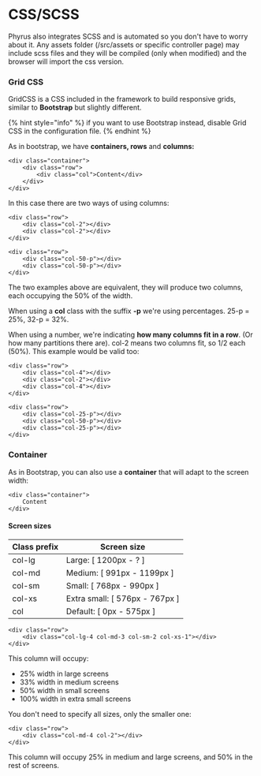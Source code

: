 # CSS/SCSS

Phyrus also integrates SCSS and is automated so you don't have to worry about it. Any assets folder (/src/assets or specific controller page) may include scss files and they will be compiled (only when modified) and the browser will import the css version.

### Grid CSS

GridCSS is a CSS included in the framework to build responsive grids, similar to **Bootstrap** but slightly different.

{% hint style="info" %}
if you want to use Bootstrap instead, disable Grid CSS in the configuration file.
{% endhint %}

As in bootstrap, we have **containers, rows** and **columns:**

```
<div class="container">
    <div class="row">
        <div class="col">Content</div>
    </div>
</div>
```

In this case there are two ways of using columns:

```
<div class="row">
    <div class="col-2"></div>
    <div class="col-2"></div>
</div>

<div class="row">
    <div class="col-50-p"></div>
    <div class="col-50-p"></div>
</div>
```

The two examples above are equivalent, they will produce two columns, each occupying the 50% of the width.

When using a **col** class with the suffix **-p** we're using percentages. 25-p = 25%, 32-p = 32%.

When using a number, we're indicating **how many columns fit in a row**. (Or how many partitions there are). col-2 means two columns fit, so 1/2 each (50%). This example would be valid too:

```
<div class="row">
    <div class="col-4"></div>
    <div class="col-2"></div>
    <div class="col-4"></div>
</div>

<div class="row">
    <div class="col-25-p"></div>
    <div class="col-50-p"></div>
    <div class="col-25-p"></div>
</div>
```

### Container

As in Bootstrap, you can also use a **container** that will adapt to the screen width:

```
<div class="container">
    Content
</div>
```

#### Screen sizes

| Class prefix | Screen size                     |
| ------------ | ------------------------------- |
| col-lg       | Large: \[ 1200px - ? ]          |
| col-md       | Medium: \[ 991px - 1199px ]     |
| col-sm       | Small: \[ 768px - 990px ]       |
| col-xs       | Extra small: \[ 576px - 767px ] |
| col          | Default: \[ 0px - 575px ]       |

```
<div class="row">
    <div class="col-lg-4 col-md-3 col-sm-2 col-xs-1"></div>
</div>
```

This column will occupy:

* 25% width in large screens
* 33% width in medium screens
* 50% width in small screens
* 100% width in extra small screens

You don't need to specify all sizes, only the smaller one:

```
<div class="row">
    <div class="col-md-4 col-2"></div>
</div>
```

This column will occupy 25% in medium and large screens, and 50% in the rest of screens.
